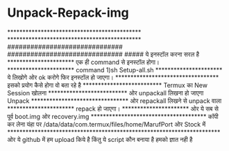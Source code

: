 # Unpack-Repack-img
******************************************** ******************************************** ############################## ##############################  ##### ये इनस्टॉल करना सरल है ********************** एक ही command से इनस्टॉल होगा। ********************** command 1)sh Setup-all.sh ********************** ये लिखोगे ओर ok करोगे फिर इनस्टॉल हो जाएगा। ********************************** इसको प्रयोग कैसे होगा वो बता रहे है ************************** Termux का New Session खोलना ************************** ओर unpackall लिखना हो जाएगा Unpack ******************************** ओर repackall लिखने से unpack वाला  ********************** repack हो जाएगा। ********************** ओर ये सब से पूर्व boot.img ओर recovery.img ************************************** कॉपी कर लेना यंहा पर /data/data/com.termux/files/home/MarufPort ओर Stock में **********************************************************************  ओर ये github में हम upload किये है किंतु ये script कौन बनाया है हमको ज्ञात नही है
